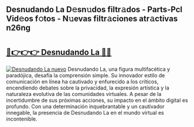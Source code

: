 ## Desnudando La D𝚎sn𝚞dos filtr𝚊dos - Parts-Pcl Vid𝚎os f𝚘tos - N𝚞evas filtr𝚊ciones atr𝚊ctivas n26ng

# <h2><a href="http://mbdrxzr.tromn.icu/?c=Desnudando+La">🔗👉👉👉 Desnudando La 🔗🔗</a></h2>

[![Desnudando La nuevo](https://i.imgur.com/pEAQMta.gif)](http://mbdrxzr.tromn.icu/?c=Desnudando+La)
Desnudando La, una figura multifacética y paradójica, desafía la comprensión simple. Su innovador estilo de comunicación en línea ha cautivado y enfurecido a los críticos, encendiendo debates sobre la privacidad, la expresión artística y la naturaleza evolutiva de las comunidades virtuales. A pesar de la incertidumbre de sus próximas acciones, su impacto en el ámbito digital es profundo. Con una determinación inquebrantable y un cautivador innegable, la presencia de Desnudando La en el mundo virtual es incontenible.
